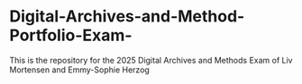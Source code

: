 # Digital-Archives-and-Method-Portfolio-Exam-
This is the repository for the 2025 Digital Archives and Methods Exam of Liv Mortensen and Emmy-Sophie Herzog
